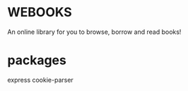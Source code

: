 # WEBOOKS

An online library for you to browse, borrow and read books!

# packages
express
cookie-parser